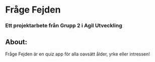 # Fråge Fejden
### Ett projektarbete från Grupp 2 i Agil Utveckling


## About:
Fråge Fejden är en quiz app för alla oavsätt ålder, yrke eller intressen!
